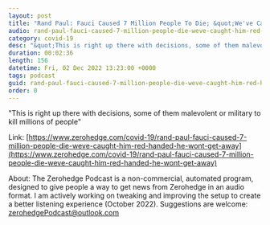 ```yaml
---
layout: post
title: "Rand Paul: Fauci Caused 7 Million People To Die; &quot;We've Caught Him Red-Handed, He Won't Get Away&quot;"
audio: rand-paul-fauci-caused-7-million-people-die-weve-caught-him-red-handed-he-wont-get-away-0
category: covid-19
desc: "&quot;This is right up there with decisions, some of them malevolent or military to kill millions of people&quot;"
duration: 00:02:36
length: 156
datetime: Fri, 02 Dec 2022 13:23:00 +0000
tags: podcast
guid: rand-paul-fauci-caused-7-million-people-die-weve-caught-him-red-handed-he-wont-get-away-0
order: 0
---
```

&quot;This is right up there with decisions, some of them malevolent or military to kill millions of people&quot;

Link: [https://www.zerohedge.com/covid-19/rand-paul-fauci-caused-7-million-people-die-weve-caught-him-red-handed-he-wont-get-away](https://www.zerohedge.com/covid-19/rand-paul-fauci-caused-7-million-people-die-weve-caught-him-red-handed-he-wont-get-away)

About: The Zerohedge Podcast is a non-commercial, automated program, designed to give people a way to get news from Zerohedge in an audio format.  I am actively working on tweaking and improving the setup to create a better listening experience (October 2022).  Suggestions are welcome: [zerohedgePodcast@outlook.com](mailto:zerohedgePodcast@outlook.com)
